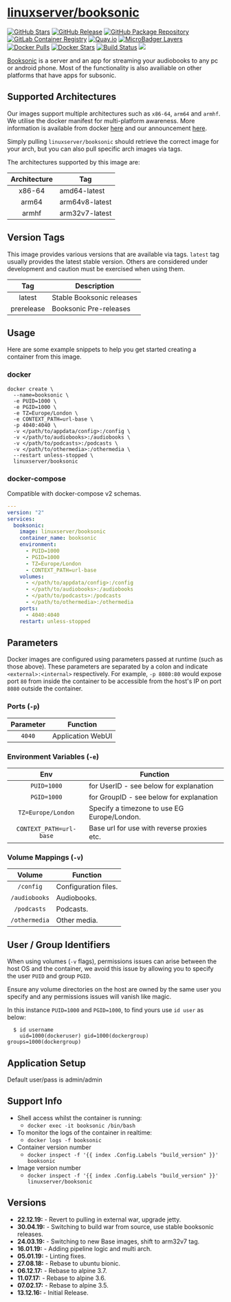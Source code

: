 # [linuxserver/booksonic](https://github.com/linuxserver/docker-booksonic)

[![GitHub Stars](https://img.shields.io/github/stars/linuxserver/docker-booksonic.svg?style=flat-square&color=E68523&logo=github&logoColor=FFFFFF)](https://github.com/linuxserver/docker-booksonic)
[![GitHub Release](https://img.shields.io/github/release/linuxserver/docker-booksonic.svg?style=flat-square&color=E68523&logo=github&logoColor=FFFFFF)](https://github.com/linuxserver/docker-booksonic/releases)
[![GitHub Package Repository](https://img.shields.io/static/v1.svg?style=flat-square&color=E68523&label=linuxserver.io&message=GitHub%20Package&logo=github&logoColor=FFFFFF)](https://github.com/linuxserver/docker-booksonic/packages)
[![GitLab Container Registry](https://img.shields.io/static/v1.svg?style=flat-square&color=E68523&label=linuxserver.io&message=GitLab%20Registry&logo=gitlab&logoColor=FFFFFF)](https://gitlab.com/Linuxserver.io/docker-booksonic/container_registry)
[![Quay.io](https://img.shields.io/static/v1.svg?style=flat-square&color=E68523&label=linuxserver.io&message=Quay.io)](https://quay.io/repository/linuxserver.io/booksonic)
[![MicroBadger Layers](https://img.shields.io/microbadger/layers/linuxserver/booksonic.svg?style=flat-square&color=E68523)](https://microbadger.com/images/linuxserver/booksonic "Get your own version badge on microbadger.com")
[![Docker Pulls](https://img.shields.io/docker/pulls/linuxserver/booksonic.svg?style=flat-square&color=E68523&label=pulls&logo=docker&logoColor=FFFFFF)](https://hub.docker.com/r/linuxserver/booksonic)
[![Docker Stars](https://img.shields.io/docker/stars/linuxserver/booksonic.svg?style=flat-square&color=E68523&label=stars&logo=docker&logoColor=FFFFFF)](https://hub.docker.com/r/linuxserver/booksonic)
[![Build Status](https://ci.linuxserver.io/view/all/job/Docker-Pipeline-Builders/job/docker-booksonic/job/master/badge/icon?style=flat-square)](https://ci.linuxserver.io/job/Docker-Pipeline-Builders/job/docker-booksonic/job/master/)
[![](https://lsio-ci.ams3.digitaloceanspaces.com/linuxserver/booksonic/latest/badge.svg)](https://lsio-ci.ams3.digitaloceanspaces.com/linuxserver/booksonic/latest/index.html)

[Booksonic](http://booksonic.org) is a server and an app for streaming your audiobooks to any pc or android phone. Most of the functionality is also availiable on other platforms that have apps for subsonic.

## Supported Architectures

Our images support multiple architectures such as `x86-64`, `arm64` and `armhf`. We utilise the docker manifest for multi-platform awareness. More information is available from docker [here](https://github.com/docker/distribution/blob/master/docs/spec/manifest-v2-2.md#manifest-list) and our announcement [here](https://blog.linuxserver.io/2019/02/21/the-lsio-pipeline-project/).

Simply pulling `linuxserver/booksonic` should retrieve the correct image for your arch, but you can also pull specific arch images via tags.

The architectures supported by this image are:

| Architecture | Tag |
| :----: | --- |
| x86-64 | amd64-latest |
| arm64 | arm64v8-latest |
| armhf | arm32v7-latest |

## Version Tags

This image provides various versions that are available via tags. `latest` tag usually provides the latest stable version. Others are considered under development and caution must be exercised when using them.

| Tag | Description |
| :----: | --- |
| latest | Stable Booksonic releases |
| prerelease | Booksonic Pre-releases |

## Usage

Here are some example snippets to help you get started creating a container from this image.

### docker

```
docker create \
  --name=booksonic \
  -e PUID=1000 \
  -e PGID=1000 \
  -e TZ=Europe/London \
  -e CONTEXT_PATH=url-base \
  -p 4040:4040 \
  -v </path/to/appdata/config>:/config \
  -v </path/to/audiobooks>:/audiobooks \
  -v </path/to/podcasts>:/podcasts \
  -v </path/to/othermedia>:/othermedia \
  --restart unless-stopped \
  linuxserver/booksonic
```


### docker-compose

Compatible with docker-compose v2 schemas.

```yaml
---
version: "2"
services:
  booksonic:
    image: linuxserver/booksonic
    container_name: booksonic
    environment:
      - PUID=1000
      - PGID=1000
      - TZ=Europe/London
      - CONTEXT_PATH=url-base
    volumes:
      - </path/to/appdata/config>:/config
      - </path/to/audiobooks>:/audiobooks
      - </path/to/podcasts>:/podcasts
      - </path/to/othermedia>:/othermedia
    ports:
      - 4040:4040
    restart: unless-stopped
```

## Parameters

Docker images are configured using parameters passed at runtime (such as those above). These parameters are separated by a colon and indicate `<external>:<internal>` respectively. For example, `-p 8080:80` would expose port `80` from inside the container to be accessible from the host's IP on port `8080` outside the container.

### Ports (`-p`)

| Parameter | Function |
| :----: | --- |
| `4040` | Application WebUI |


### Environment Variables (`-e`)

| Env | Function |
| :----: | --- |
| `PUID=1000` | for UserID - see below for explanation |
| `PGID=1000` | for GroupID - see below for explanation |
| `TZ=Europe/London` | Specify a timezone to use EG Europe/London. |
| `CONTEXT_PATH=url-base` | Base url for use with reverse proxies etc. |

### Volume Mappings (`-v`)

| Volume | Function |
| :----: | --- |
| `/config` | Configuration files. |
| `/audiobooks` | Audiobooks. |
| `/podcasts` | Podcasts. |
| `/othermedia` | Other media. |



## User / Group Identifiers

When using volumes (`-v` flags), permissions issues can arise between the host OS and the container, we avoid this issue by allowing you to specify the user `PUID` and group `PGID`.

Ensure any volume directories on the host are owned by the same user you specify and any permissions issues will vanish like magic.

In this instance `PUID=1000` and `PGID=1000`, to find yours use `id user` as below:

```
  $ id username
    uid=1000(dockeruser) gid=1000(dockergroup) groups=1000(dockergroup)
```

## Application Setup

Default user/pass is admin/admin


## Support Info

* Shell access whilst the container is running:
  * `docker exec -it booksonic /bin/bash`
* To monitor the logs of the container in realtime:
  * `docker logs -f booksonic`
* Container version number
  * `docker inspect -f '{{ index .Config.Labels "build_version" }}' booksonic`
* Image version number
  * `docker inspect -f '{{ index .Config.Labels "build_version" }}' linuxserver/booksonic`

## Versions

* **22.12.19:** - Revert to pulling in external war, upgrade jetty.
* **30.04.19:** - Switching to build war from source, use stable booksonic releases.
* **24.03.19:** - Switching to new Base images, shift to arm32v7 tag.
* **16.01.19:** - Adding pipeline logic and multi arch.
* **05.01.19:** - Linting fixes.
* **27.08.18:** - Rebase to ubuntu bionic.
* **06.12.17:** - Rebase to alpine 3.7.
* **11.07.17:** - Rebase to alpine 3.6.
* **07.02.17:** - Rebase to alpine 3.5.
* **13.12.16:** - Initial Release.
